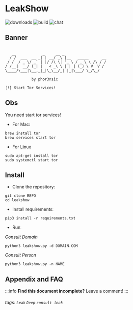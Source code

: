 LeakShow
===
![downloads](https://img.shields.io/github/downloads/atom/atom/total.svg)
![build](https://img.shields.io/appveyor/ci/:user/:repo.svg)
![chat](https://img.shields.io/discord/:serverId.svg)

## Banner

```

   __            _     __ _
  / /  ___  __ _| | __/ _\ |__   _____      __
 / /  / _ \/ _` | |/ /\ \| '_ \ / _ \ \ /\ / /
/ /__|  __/ (_| |   < _\ \ | | | (_) \ V  V /
\____/\___|\__,_|_|\_\__/_| |_|\___/ \_/\_/

			by phor3nsic

[!] Start Tor Services!
```

## Obs

You need start tor services!

 - For Mac:

```
brew install tor
brew services start tor
```

- For Linux
```
sudo apt-get install tor
sudo systemctl start tor
```

## Install

 - Clone the repository:  
```
git clone REPO
cd leakshow
```

- Install requirements:

```
pip3 install -r requirements.txt
```

- Run:

*Consult Domain*
```
python3 leakshow.py -d DOMAIN.COM
```
*Consult Person*
```
python3 leakshow.py -n NAME
```

## Appendix and FAQ

:::info
**Find this document incomplete?** Leave a comment!
:::

###### tags: `Leak` `Deep` `consult leak`

